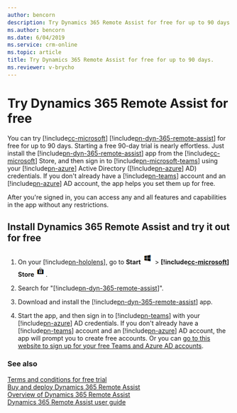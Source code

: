 ```yaml
---
author: bencorn
description: Try Dynamics 365 Remote Assist for free for up to 90 days.
ms.author: bencorn
ms.date: 6/04/2019
ms.service: crm-online
ms.topic: article
title: Try Dynamics 365 Remote Assist for free for up to 90 days.
ms.reviewer: v-brycho
---
```


# Try Dynamics 365 Remote Assist for free

You can try [!include[cc-microsoft](../includes/cc-microsoft.md)] [!include[pn-dyn-365-remote-assist](../includes/pn-dyn-365-remote-assist.md)] for free for up to 90 days. Starting a free 90-day trial is nearly effortless. Just install the [!include[pn-dyn-365-remote-assist](../includes/pn-dyn-365-remote-assist.md)] app from the [!include[cc-microsoft](../includes/cc-microsoft.md)] Store, and then sign in to [!include[pn-microsoft-teams](../includes/pn-microsoft-teams.md)] using your [!include[pn-azure](../includes/pn-azure.md)] Active Directory ([!include[pn-azure](../includes/pn-azure.md)] AD) credentials. If you don't already have a [!include[pn-teams](../includes/pn-teams.md)] account and an [!include[pn-azure](../includes/pn-azure.md)] AD account, the app helps you set them up for free.

After you're signed in, you can access any and all features and capabilities in the app without any restrictions. 

## Install Dynamics 365 Remote Assist and try it out for free

1. On your [!include[pn-hololens](../includes/pn-hololens.md)], go to **Start** ![Start](media/d2a2ae5e90bdd0e0642abb5458af1016.png "Start") \> **[!include[cc-microsoft](../includes/cc-microsoft.md)] Store** ![Microsoft Store](media/2ac602b5a7855d312f3e7d924732acca.png "Microsoft Store").

2. Search for "[!include[pn-dyn-365-remote-assist](../includes/pn-dyn-365-remote-assist.md)]".

3. Download and install the [!include[pn-dyn-365-remote-assist](../includes/pn-dyn-365-remote-assist.md)] app.

4. Start the app, and then sign in to [!include[pn-teams](../includes/pn-teams.md)] with your [!include[pn-azure](../includes/pn-azure.md)] AD credentials. If you don't already have a [!include[pn-teams](../includes/pn-teams.md)] account and an [!include[pn-azure](../includes/pn-azure.md)] AD account, the app will prompt you to create free accounts. Or you can [go to this website to sign up for your free Teams and Azure AD accounts](https://businessstore.microsoft.com/en-us/create-account/signup?products=CFQ7TTC0K8P5:0001&lm=deeplink&lmsrc=freePageWeb&cmpid=FreemiumSignUpHeader). 

### See also

[Terms and conditions for free trial](../legal/remote-assist-license-terms-free-trial.md)<br>
[Buy and deploy Dynamics 365 Remote Assist](buy-and-deploy-remote-assist.md)<br>
[Overview of Dynamics 365 Remote Assist](index.md)<br>
[Dynamics 365 Remote Assist user guide](user-guide.md)
